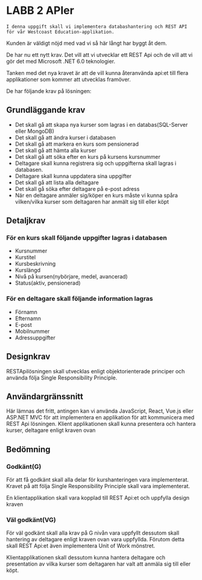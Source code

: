 # LABB 2 APIer

    I denna uppgift skall vi implementera databashantering och REST API för vår Westcoast Education-applikation.
Kunden är väldigt nöjd med vad vi så här långt har byggt åt dem.

De har nu ett nytt krav. Det vill att vi utvecklar ett REST Api och de vill att vi gör det med Microsoft .NET 6.0 teknologier.

Tanken med det nya kravet är att de vill kunna återanvända api:et till flera applikationer som kommer att utvecklas framöver.

De har följande krav på lösningen:

## Grundläggande krav
* Det skall gå att skapa nya kurser som lagras i en databas(SQL-Server eller MongoDB)
* Det skall gå att ändra kurser i databasen
* Det skall gå att markera en kurs som pensionerad
* Det skall gå att hämta alla kurser
* Det skall gå att söka efter en kurs på kursens kursnummer
* Deltagare skall kunna registrera sig och uppgifterna skall lagras i databasen.
* Deltagare skall kunna uppdatera sina uppgifter
* Det skall gå att lista alla deltagare
* Det skall gå söka efter deltagare på e-post adress
* När en deltagare anmäler sig/köper en kurs måste vi kunna spåra vilken/vilka kurser som deltagaren har anmält sig till eller köpt
## Detaljkrav
### För en kurs skall följande uppgifter lagras i databasen

* Kursnummer
* Kurstitel
* Kursbeskrivning
* Kurslängd
* Nivå på kursen(nybörjare, medel, avancerad)
* Status(aktiv, pensionerad)

### För en deltagare skall följande information lagras

* Förnamn
* Efternamn
* E-post
* Mobilnummer
* Adressuppgifter
## Designkrav
RESTApilösningen skall utvecklas enligt objektorienterade principer och använda följa Single Responsibility Principle.

## Användargränssnitt
Här lämnas det fritt, antingen kan vi använda JavaScript, React, Vue.js eller ASP.NET MVC för att implementera en applikation för att kommunicera med REST Api lösningen. Klient applikationen skall kunna presentera och hantera kurser, deltagare enligt kraven ovan

## Bedömning
### Godkänt(G)
För att få godkänt skall alla delar för kurshanteringen vara implementerat. Kravet på att följa Single Responsibility Principle skall vara implementerat.

En klientapplikation skall vara kopplad till REST Api:et och uppfylla design kraven

### Väl godkänt(VG)
För väl godkänt skall alla krav på G nivån vara uppfyllt dessutom skall hantering av deltagare enligt kraven ovan vara uppfyllda. Förutom detta skall REST Api:et även implementera Unit of Work mönstret.

Klientapplikationen skall dessutom kunna hantera deltagare och presentation av vilka kurser som deltagaren har valt att anmäla sig till eller köpt.